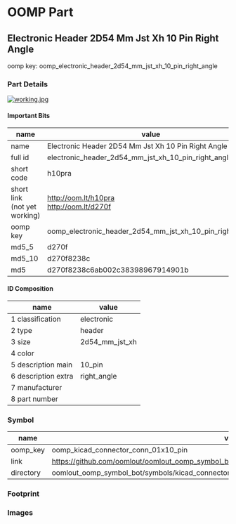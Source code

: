# OOMP Part  
## Electronic Header 2D54 Mm Jst Xh 10 Pin Right Angle  
  
oomp key: oomp_electronic_header_2d54_mm_jst_xh_10_pin_right_angle  
  
### Part Details  
  
[![working.jpg](working_600.jpg)](working.jpg)  
  
#### Important Bits  
| name | value | 
| --- | --- | 
| name | Electronic Header 2D54 Mm Jst Xh 10 Pin Right Angle | 
| full id | electronic_header_2d54_mm_jst_xh_10_pin_right_angle | 
| short code | h10pra | 
| short link<br>(not yet working) | http://oom.lt/h10pra<br>http://oom.lt/d270f | 
| oomp key | oomp_electronic_header_2d54_mm_jst_xh_10_pin_right_angle | 
| md5_5 | d270f | 
| md5_10 | d270f8238c | 
| md5 | d270f8238c6ab002c38398967914901b | 
#### ID Composition  
| name | value | 
| --- | --- | 
| 1 classification | electronic | 
| 2 type | header | 
| 3 size | 2d54_mm_jst_xh | 
| 4 color |  | 
| 5 description main | 10_pin | 
| 6 description extra | right_angle | 
| 7 manufacturer |  | 
| 8 part number |  | 
### Symbol  
| name | value | 
| --- | --- | 
| oomp_key | oomp_kicad_connector_conn_01x10_pin | 
| link | https://github.com/oomlout/oomlout_oomp_symbol_bot/tree/main/symbols/kicad_connector_conn_01x10_pin | 
| directory | oomlout_oomp_symbol_bot/symbols/kicad_connector_conn_01x10_pin//working/working.kicad_sym | 
### Footprint  
### Images  
